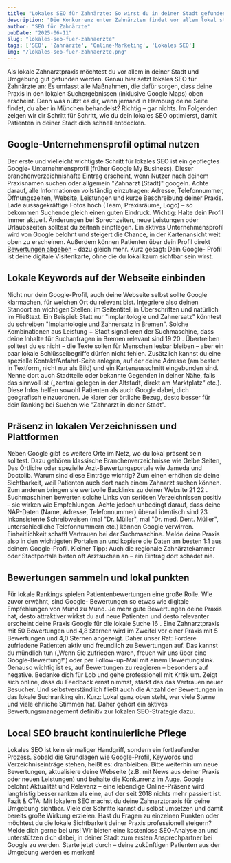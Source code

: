 ```yaml
---
title: "Lokales SEO für Zahnärzte: So wirst du in deiner Stadt gefunden"
description: "Die Konkurrenz unter Zahnärzten findet vor allem lokal statt. Erfahre in diesem Ratgeber, wie du mit lokalem SEO deine Sichtbarkeit in deiner Stadt erhöhst. Von Google Maps über lokale Keywords bis hin zu Branchenverzeichnissen – mit diesen Tipps machst du deine Praxis in der Region bekannt."
author: "SEO für Zahnärzte"
pubDate: "2025-06-11"
slug: "lokales-seo-fuer-zahnaerzte"
tags: ['SEO', 'Zahnärzte', 'Online-Marketing', 'Lokales SEO']
img: "/lokales-seo-fuer-zahnaerzte.png"
---
```


Als lokale Zahnarztpraxis möchtest du vor allem in deiner Stadt und Umgebung gut gefunden werden. Genau hier setzt lokales SEO für Zahnärzte an: Es umfasst alle Maßnahmen, die dafür sorgen, dass deine Praxis in den lokalen Suchergebnissen (inklusive Google Maps) oben erscheint. Denn was nützt es dir, wenn jemand in Hamburg deine Seite findet, du aber in München behandelst? Richtig – gar nichts. Im Folgenden zeigen wir dir Schritt für Schritt, wie du dein lokales SEO optimierst, damit Patienten in deiner Stadt dich schnell entdecken.

## Google-Unternehmensprofil optimal nutzen

Der erste und vielleicht wichtigste Schritt für lokales SEO ist ein gepflegtes Google- Unternehmensprofil (früher Google My Business). Dieser branchenverzeichnishafte Eintrag erscheint, wenn Nutzer nach deinem Praxisnamen suchen oder allgemein "Zahnarzt [Stadt]" googeln. Achte darauf, alle Informationen vollständig einzutragen: Adresse, Telefonnummer, Öffnungszeiten, Website, Leistungen und kurze Beschreibung deiner Praxis. Lade aussagekräftige Fotos hoch (Team, Praxisräume, Logo) – so bekommen Suchende gleich einen guten Eindruck.
Wichtig: Halte dein Profil immer aktuell. Änderungen bei Sprechzeiten, neue Leistungen oder Urlaubszeiten solltest du zeitnah einpflegen. Ein aktives Unternehmensprofil wird von Google belohnt und steigert die Chance, in der Kartenansicht weit oben zu erscheinen. Außerdem können Patienten über dein Profil direkt <a href="/blog/google-bewertungen">Bewertungen abgeben</a> – dazu gleich mehr. Kurz gesagt: Dein Google- Profil ist deine digitale Visitenkarte, ohne die du lokal kaum sichtbar sein wirst.



## Lokale Keywords auf der Webseite einbinden

Nicht nur dein Google-Profil, auch deine Webseite selbst sollte Google klarmachen, für welchen Ort du relevant bist. Integriere also deinen Standort an wichtigen Stellen: im Seitentitel, in Überschriften und natürlich im Fließtext. Ein Beispiel: Statt nur "Implantologie und Zahnersatz" könntest du schreiben "Implantologie und Zahnersatz in Bremen". Solche Kombinationen aus Leistung + Stadt signalieren der Suchmaschine, dass deine Inhalte für Suchanfragen in Bremen relevant sind 19 20 . Übertreiben solltest du es nicht – die Texte sollen für Menschen lesbar bleiben – aber ein paar lokale Schlüsselbegriffe dürfen nicht fehlen.
Zusätzlich kannst du eine spezielle Kontakt/Anfahrt-Seite anlegen, auf der deine Adresse (am besten in Textform, nicht nur als Bild) und ein Kartenausschnitt eingebunden sind. Nenne dort auch Stadtteile oder bekannte Gegenden in deiner Nähe, falls das sinnvoll ist („zentral gelegen in der Altstadt, direkt am Marktplatz“ etc.). Diese Infos helfen sowohl Patienten als auch Google dabei, dich geografisch einzuordnen. Je klarer der örtliche Bezug, desto besser für dein Ranking bei Suchen wie "Zahnarzt in deiner Stadt".


## Präsenz in lokalen Verzeichnissen und Plattformen

Neben Google gibt es weitere Orte im Netz, wo du lokal präsent sein solltest. Dazu gehören klassische Branchenverzeichnisse wie Gelbe Seiten, Das Örtliche oder spezielle Arzt-Bewertungsportale wie Jameda und Doctolib. Warum sind diese Einträge wichtig? Zum einen erhöhen sie deine Sichtbarkeit, weil Patienten auch dort nach einem Zahnarzt suchen können. Zum anderen bringen sie wertvolle Backlinks zu deiner Website 21 22 . Suchmaschinen bewerten solche Links von seriösen Verzeichnissen positiv – sie wirken wie Empfehlungen.
Achte jedoch unbedingt darauf, dass deine NAP-Daten (Name, Adresse, Telefonnummer) überall identisch sind 23 . Inkonsistente Schreibweisen (mal "Dr. Müller", mal "Dr. med. Dent. Müller", unterschiedliche Telefonnummern etc.) können Google verwirren. Einheitlichkeit schafft Vertrauen bei der Suchmaschine. Melde deine Praxis also in den wichtigsten Portalen an und kopiere die Daten am besten 1:1 aus deinem Google-Profil. Kleiner Tipp: Auch die regionale Zahnärztekammer oder Stadtportale bieten oft Arztsuchen an – ein Eintrag dort schadet nie.

## Bewertungen sammeln und lokal punkten

Für lokale Rankings spielen Patientenbewertungen eine große Rolle. Wie zuvor erwähnt, sind Google- Bewertungen so etwas wie digitale Empfehlungen von Mund zu Mund. Je mehr gute Bewertungen deine Praxis hat, desto attraktiver wirkst du auf neue Patienten und desto relevanter erscheint deine Praxis Google für die lokale Suche 16 . Eine Zahnarztpraxis mit 50 Bewertungen und 4,8 Sternen wird im Zweifel vor einer Praxis mit 5 Bewertungen und 4,0 Sternen angezeigt. Daher unser Rat: Fordere zufriedene Patienten aktiv und freundlich zu Bewertungen auf. Das kannst du mündlich tun („Wenn Sie zufrieden waren, freuen wir uns über eine Google-Bewertung!“) oder per Follow-up-Mail mit einem Bewertungslink.
Genauso wichtig ist es, auf Bewertungen zu reagieren – besonders auf negative. Bedanke dich für Lob und gehe professionell mit Kritik um. Zeigt sich online, dass du Feedback ernst nimmst, stärkt das das Vertrauen neuer Besucher. Und selbstverständlich fließt auch die Anzahl der Bewertungen in das lokale Suchranking ein. Kurz: Lokal ganz oben steht, wer viele Sterne und viele ehrliche Stimmen hat. Daher gehört ein aktives Bewertungsmanagement definitiv zur lokalen SEO-Strategie dazu.

## Local SEO braucht kontinuierliche Pflege

Lokales SEO ist kein einmaliger Handgriff, sondern ein fortlaufender Prozess. Sobald die Grundlagen wie Google-Profil, Keywords und Verzeichniseinträge stehen, heißt es: dranbleiben. Bitte weiterhin um neue Bewertungen, aktualisiere deine Webseite (z.B. mit News aus deiner Praxis oder neuen Leistungen) und behalte die Konkurrenz im Auge. Google belohnt Aktualität und Relevanz – eine lebendige Online-Präsenz wird langfristig besser ranken als eine, auf der seit 2018 nichts mehr passiert ist.
Fazit & CTA: Mit lokalem SEO machst du deine Zahnarztpraxis für deine Umgebung sichtbar. Viele der Schritte kannst du selbst umsetzen und damit bereits große Wirkung erzielen. Hast du Fragen zu einzelnen Punkten oder möchtest du die lokale Sichtbarkeit deiner Praxis professionell steigern? Melde dich gerne bei uns! Wir bieten eine kostenlose SEO-Analyse an und unterstützen dich dabei, in deiner Stadt zum ersten Ansprechpartner bei Google zu werden. Starte jetzt durch – deine zukünftigen Patienten aus der Umgebung werden es merken!
